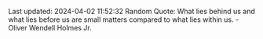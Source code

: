 Last updated: 2024-04-02 11:52:32
Random Quote: What lies behind us and what lies before us are small matters compared to what lies within us. - Oliver Wendell Holmes Jr.